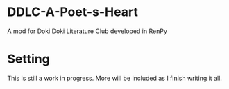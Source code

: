 # DDLC-A-Poet-s-Heart
A mod for Doki Doki Literature Club developed in RenPy

# Setting
This is still a work in progress. More will be included as I finish writing it all.
